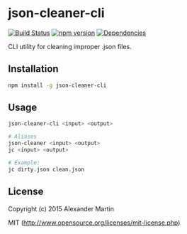 # json-cleaner-cli

[![Build Status](https://api.travis-ci.org/suitupalex/json-cleaner-cli.svg)](https://travis-ci.org/suitupalex/json-cleaner-cli)
[![npm version](https://badge.fury.io/js/json-cleaner-cli.svg)](https://badge.fury.io/js/json-cleaner-cli)
[![Dependencies](https://david-dm.org/suitupalex/json-cleaner-cli.svg)](https://david-dm.org/suitupalex/json-cleaner-cli)

CLI utility for cleaning improper .json files.

## Installation

```bash
npm install -g json-cleaner-cli
```

## Usage

```bash
json-cleaner-cli <input> <output>

# Aliases
json-cleaner <input> <output>
jc <input> <output>

# Example:
jc dirty.json clean.json
```

## License

Copyright (c) 2015 Alexander Martin

MIT (http://www.opensource.org/licenses/mit-license.php)
